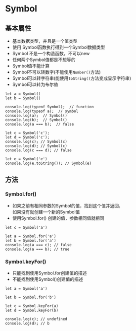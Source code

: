 # Symbol
## 基本属性
* 基本数据类型，并且是一个值类型
* 使用 Symbol函数执行得到一个Symbol数据类型
* Symbol 不是一个构造函数，不可以new
* 任何两个Symbol值都是不想等的
* Symbol值不能计算
* Symbol不可以转数字(不能使用`Number()`方法)
* Symbol可以转字符串(能使用`toString()`方法变成显示字符串)
* Symbol可以转为布尔值
```
let a = Symbol()
let b = Symbol()

console.log(typeof Symbol);  // function
console.log(typeof a);  // symbol
console.log(a);  // Symbol()
console.log(b);  // Symbol()
console.log(a === b);  // false

let c = Symbol('c');
let d = Symbol('c');
console.log(c); // Symbol(c)
console.log(d); // Symbol(c)
console.log(c === d); // false

let e = Symbol('e')
console.log(e.toString()); // Symbol(e)
```

## 方法
### Symbol.for()
* 如果之前有相同参数的Symbol的值，找到这个值并返回，<br>
如果没有就创建一个新的Symbol值
* 使用Symbol.for() 创建的值，参数相同值就相同
```
let c = Symbol('a')

let a = Symbol.for('a')
let b = Symbol.for('a')
console.log(a === c); // false
console.log(a === b); // true
```
### Symbol.keyFor()
* 只能找到使用Symbol.for创建值的描述
* 不能找到使用Symbol()创建值的描述
```
let a = Symbol('a')

let b = Symbol.for('b')

let c = Symbol.keyFor(a)
let d = Symbol.keyFor(b)

console.log(c); // undefined
console.log(d); // b
```


